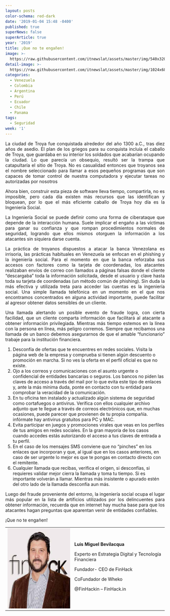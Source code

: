 ```yaml
---
layout: posts
color-schema: red-dark
date: '2019-01-04 15:48 -0400'
published: true
superNews: false
superArticle: true
year: '2019'
title: ¡Que no te engañen!
image: >-
  https://raw.githubusercontent.com/itnewslat/assets/master/img/540x320/Troya-Horse-p.jpg
detail-image: >-
  https://raw.githubusercontent.com/itnewslat/assets/master/img/1024x680/Troya-Horse-g.jpg
categories:
  - Venezuela
  - Colombia
  - Argentina
  - Perú
  - Ecuador
  - Chile
  - Panama
tags:
  - Seguridad
week: '1'
---
```

<p style="text-align: justify;">La ciudad de Troya fue conquistada alrededor del año 1300 a.C., tras diez años de asedio. El plan de los griegos para su conquista incluía el caballo de Troya, que guardaba en su interior los soldados que acabarían ocupando la ciudad. Lo que parecía un obsequio, resultó ser la trampa que catapultaría el sitio de Troya. No es casualidad entonces que troyanos sea el nombre seleccionado para llamar a esos pequeños programas que son capaces de tomar control de nuestra computadora y ejecutar tareas no autorizadas por nosotros</p>

<p style="text-align: justify;">Ahora bien, construir esta pieza de software lleva tiempo, compartirla, no es imposible, pero cada día existen más recursos que las identifican y bloquean, por lo que el más eficiente caballo de Troya hoy día es la Ingeniería Social. </p>

<p style="text-align: justify;">La Ingeniería Social se puede definir como una forma de ciberataque que depende de la interacción humana. Suele implicar el engaño a las víctimas para ganar su confianza y que rompan procedimientos normales de seguridad, logrando que ellos mismos otorguen la información a los atacantes sin siquiera darse cuenta.</p>

<p style="text-align: justify;">La práctica de troyanos dispuestos a atacar la banca Venezolana es irrisoria, las prácticas habituales en Venezuela se enfocan en el phishing y la ingeniería social. Para el momento en que la banca reforzaba sus accesos con factores como la tarjeta de coordenadas, los atacantes realizaban envíos de correo con llamados a páginas falsas donde el cliente “descargaba” toda la información solicitada, desde el usuario y clave hasta toda su tarjeta de coordenadas (un método común de phishing). Sin duda la más efectiva y utilizada treta para acceder las cuentas es la ingeniería social. Una simple llamada telefónica en un momento en el que nos encontramos concentrados en alguna actividad importante, puede facilitar al agresor obtener datos sensibles de un cliente.</p>

<p style="text-align: justify;">Una llamada alertando un posible evento de fraude logra, con cierta facilidad, que un cliente comparta información que facilitará al atacante a obtener información privilegiada. Mientras más tiempo estemos en la línea con la persona en línea, más peligro corremos. Siempre que recibamos una llamada de un banco debemos asegurarnos de que el amable “funcionario” trabaje para la institución financiera.</p>

<ol>
	<li>Desconfía de ofertas que te encuentres en redes sociales. Visita la página web de la empresa y comprueba si tienen algún descuento o promoción en marcha. Si no ves la oferta en el perfil oficial es que no existe.</li>
	<li>Ojo a los correos y comunicaciones con el asunto urgente o confidencial de entidades bancarias o seguros. Los bancos no piden las claves de acceso a través del mail por lo que evita este tipo de enlaces y, ante la más mínima duda, ponte en contacto con tu entidad para comprobar la veracidad de la comunicación.</li>
	<li>En tu oficina ten instalado y actualizado algún sistema de seguridad como cortafuegos o antivirus. Verifica con ellos cualquier archivo adjunto que te llegue a través de correos electrónicos que, en muchas ocasiones, puede parecer que provienen de tu propia compañía. infórmate hay antivirus gratuitos para PC y MAC.</li>
	<li>Evita participar en juegos y promociones virales que veas en los perfiles de tus amigos en redes sociales. En la gran mayoría de los casos cuando accedes estás autorizando el acceso a tus claves de entrada a tu perfil.</li>
<li>En el caso de los mensajes SMS conviene que no “pinches” en los enlaces que incorporan y que, al igual que en los casos anteriores, en caso de ser urgente lo mejor es que te pongas en contacto directo con el remitente.</li>
<li>Cualquier llamada que recibas, verifica el origen, si desconfías, si requieres validar mejor cierra la llamada y toma tu tiempo. Si es importante volverán a llamar. Mientras más insistente o apurado estén del otro lado de la llamada desconfía aun más.</li>
</ol>

<p style="text-align: justify;">Luego del fraude proveniente del entorno, la ingeniería social ocupa el lugar más popular en la lista de artificios utilizados por los delincuentes para obtener información, recuerda que en internet hay mucha base para que los atacantes hagan preguntas que aparentan venir de entidades confiables. </p>

¡Que no te engañen!
</p>

<table style="height: 352px;" width="622">
<tbody>
<tr>
<td><img class="alignnone" src="https://raw.githubusercontent.com/itnewslat/assets/master/img/300x300/LMB.jpg" alt="" width="266" height="253" /></td>
  <td><Strong>Luis Miguel Bevilacqua</Strong>

Experto en Estrategia Digital y Tecnología Financiera

Fundador- CEO de FinHack

CoFundador de Wheko

@FinHackin – FinHack.in</td>
</tr>
</tbody>
</table>
